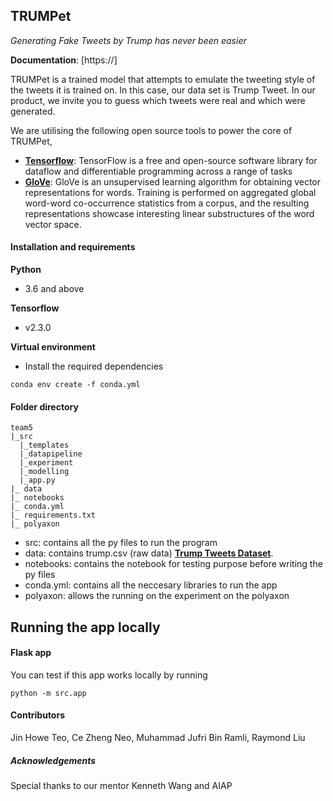 ## TRUMPet 

_Generating Fake Tweets by Trump has never been easier_

**Documentation**: [https://]

TRUMPet is a trained model that attempts to emulate the tweeting style of the tweets it is trained on. 
In this case, our data set is Trump Tweet.
In our product, we invite you to guess which tweets were real and which were generated.


We are utilising the following open source tools to power the core of TRUMPet,
- **[Tensorflow](https://www.tensorflow.org/api_docs/python/)**: TensorFlow is a free and open-source software library for dataflow and differentiable programming across a range of tasks
- **[GloVe](https://nlp.stanford.edu/projects/glove/)**: GloVe is an unsupervised learning algorithm for obtaining vector representations for words. Training is performed on aggregated global word-word co-occurrence statistics from a corpus, and the resulting representations showcase interesting linear substructures of the word vector space.


#### Installation and requirements

**Python**
- 3.6 and above

**Tensorflow**

- v2.3.0

**Virtual environment**


- Install the required dependencies 
```
conda env create -f conda.yml
```


#### Folder directory

```
team5
|_src
  |_templates 
  |_datapipeline
  |_experiment
  |_modelling
  |_app.py
|_ data
|_ notebooks
|_ conda.yml
|_ requirements.txt
|_ polyaxon

```
- src: contains all the py files to run the program
- data: contains trump.csv (raw data) **[Trump Tweets Dataset](https://www.kaggle.com/austinreese/trump-tweets)**.
- notebooks: contains the notebook for testing purpose before writing the py files
- conda.yml: contains all the neccesary libraries to run the app
- polyaxon: allows the running on the experiment on the polyaxon

## Running the app locally

#### Flask app

You can test if this app works locally by running 

```
python -m src.app
```







#### Contributors

Jin Howe Teo, Ce Zheng Neo, Muhammad Jufri Bin Ramli, Raymond Liu


##### Acknowledgements 

Special thanks to our mentor Kenneth Wang and AIAP
